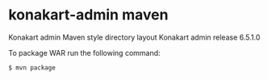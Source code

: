 konakart-admin maven
==============

Konakart admin Maven style directory layout 
Konakart admin release  6.5.1.0 

To package WAR  run the following command:

`$ mvn package`